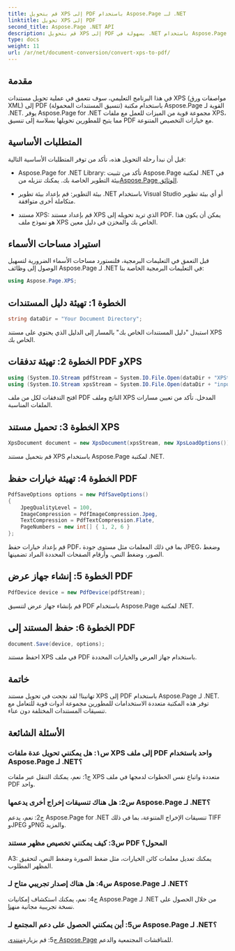 ```yaml
---
title: قم بتحويل XPS إلى PDF باستخدام Aspose.Page لـ .NET
linktitle: تحويل XPS إلى PDF
second_title: Aspose.Page .NET API
description: قم بتحويل XPS إلى PDF بسهولة في .NET باستخدام Aspose.Page. قم بتنزيل المكتبة واستكشف الوثائق واحصل على نسخة تجريبية مجانية.
type: docs
weight: 11
url: /ar/net/document-conversion/convert-xps-to-pdf/
---
```

## مقدمة

في هذا البرنامج التعليمي، سوف نتعمق في عملية تحويل مستندات XPS (مواصفات ورق XML) إلى PDF (تنسيق المستندات المحمولة) باستخدام مكتبة Aspose.Page القوية لـ .NET. يوفر Aspose.Page for .NET مجموعة قوية من الميزات للعمل مع ملفات XPS، مما يتيح للمطورين تحويلها بسلاسة إلى تنسيق PDF مع خيارات التخصيص المتنوعة.

## المتطلبات الأساسية

قبل أن نبدأ رحلة التحويل هذه، تأكد من توفر المتطلبات الأساسية التالية:

-  Aspose.Page for .NET Library: تأكد من تثبيت Aspose.Page لمكتبة .NET في بيئة التطوير الخاصة بك. يمكنك تنزيله من[Aspose.Page الوثائق](https://reference.aspose.com/page/net/).

- بيئة التطوير: قم بإعداد بيئة تطوير .NET باستخدام Visual Studio أو أي بيئة تطوير متكاملة أخرى متوافقة.

- مستند XPS: قم بإعداد مستند XPS الذي تريد تحويله إلى PDF. يمكن أن يكون هذا هو نموذج ملف XPS الخاص بك والمخزن في دليل معين.

## استيراد مساحات الأسماء

قبل التعمق في التعليمات البرمجية، فلنستورد مساحات الأسماء الضرورية لتسهيل الوصول إلى وظائف Aspose.Page لـ .NET في التعليمات البرمجية الخاصة بنا:

```csharp
using Aspose.Page.XPS;
```

## الخطوة 1: تهيئة دليل المستندات

```csharp
string dataDir = "Your Document Directory";
```

استبدل "دليل المستندات الخاص بك" بالمسار إلى الدليل الذي يحتوي على مستند XPS الخاص بك.

## الخطوة 2: تهيئة تدفقات PDF وXPS

```csharp
using (System.IO.Stream pdfStream = System.IO.File.Open(dataDir + "XPStoPDF_out.pdf", System.IO.FileMode.OpenOrCreate, System.IO.FileAccess.Write))
using (System.IO.Stream xpsStream = System.IO.File.Open(dataDir + "input.xps", System.IO.FileMode.Open))
```

افتح التدفقات لكل من ملف PDF الناتج وملف XPS المدخل. تأكد من تعيين مسارات الملفات المناسبة.

## الخطوة 3: تحميل مستند XPS

```csharp
XpsDocument document = new XpsDocument(xpsStream, new XpsLoadOptions());
```

قم بتحميل مستند XPS باستخدام Aspose.Page لمكتبة .NET.

## الخطوة 4: تهيئة خيارات حفظ PDF

```csharp
PdfSaveOptions options = new PdfSaveOptions()
{
    JpegQualityLevel = 100,
    ImageCompression = PdfImageCompression.Jpeg,
    TextCompression = PdfTextCompression.Flate,
    PageNumbers = new int[] { 1, 2, 6 }
};
```

قم بإعداد خيارات حفظ PDF، بما في ذلك المعلمات مثل مستوى جودة JPEG، وضغط الصور، وضغط النص، وأرقام الصفحات المحددة المراد تضمينها.

## الخطوة 5: إنشاء جهاز عرض PDF

```csharp
PdfDevice device = new PdfDevice(pdfStream);
```

قم بإنشاء جهاز عرض لتنسيق PDF باستخدام Aspose.Page لمكتبة .NET.

## الخطوة 6: حفظ المستند إلى PDF

```csharp
document.Save(device, options);
```

احفظ مستند XPS في ملف PDF باستخدام جهاز العرض والخيارات المحددة.

## خاتمة

تهانينا! لقد نجحت في تحويل مستند XPS إلى PDF باستخدام Aspose.Page لـ .NET. توفر هذه المكتبة متعددة الاستخدامات للمطورين مجموعة أدوات قوية للتعامل مع تنسيقات المستندات المختلفة دون عناء.

## الأسئلة الشائعة

### س١: هل يمكنني تحويل عدة ملفات XPS إلى ملف PDF واحد باستخدام Aspose.Page لـ .NET؟

ج1: نعم، يمكنك التنقل عبر ملفات XPS متعددة واتباع نفس الخطوات لدمجها في ملف PDF واحد.

### س2: هل هناك تنسيقات إخراج أخرى يدعمها Aspose.Page لـ .NET؟

ج2: نعم، يدعم Aspose.Page for .NET تنسيقات الإخراج المتنوعة، بما في ذلك TIFF وJPEG وPNG والمزيد.

### س3: كيف يمكنني تخصيص مظهر مستند PDF المحول؟

A3: يمكنك تعديل معلمات كائن الخيارات، مثل ضغط الصورة وضغط النص، لتحقيق المظهر المطلوب.

### س4: هل هناك إصدار تجريبي متاح لـ Aspose.Page لـ .NET؟

 ج4: نعم، يمكنك استكشاف إمكانيات Aspose.Page لـ .NET من خلال الحصول على نسخة تجريبية مجانية من[هنا](https://releases.aspose.com/).

### س5: أين يمكنني الحصول على دعم المجتمع لـ Aspose.Page لـ .NET؟

 ج5: قم بزيارة[منتدى Aspose.Page](https://forum.aspose.com/c/page/39) للمناقشات المجتمعية والدعم.